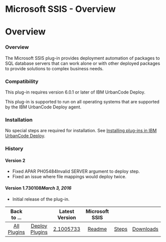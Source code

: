
Microsoft SSIS - Overview
=========================

# Overview



### Overview




 


The Microsoft SSIS plug-in provides deployment automation of packages to SQL database servers that can work alone or with other deployed packages to provide solutions to complex business needs.


### Compatibility


This plug-in requires version 6.0.1 or later of IBM UrbanCode Deploy.


This plug-in is supported to run on all operating systems that are supported by the IBM UrbanCode Deploy agent.


### Installation


No special steps are required for installation. See [Installing plug-ins in IBM UrbanCode Deploy](https://www.urbancode.com/resource/installing-plug-ins-in-urbancode-products/ "Installing plug-ins in UrbanCode Deploy").


### History


#### Version 2


* Fixed APAR PH05484Invalid SERVER argument to deploy step.
* Fixed an issue where file mappings would deploy twice.


#### Version 1.730108*March 3, 2016*


* Initial release of the plug-in.


|Back to ...||Latest Version|Microsoft SSIS |||
| :---: | :---: | :---: | :---: | :---: | :---: |
|[All Plugins](../../index.md)|[Deploy Plugins](../README.md)|[2.1005733](https://raw.githubusercontent.com/UrbanCode/IBM-UCD-PLUGINS/main/files/MicrosoftSSIS/MicrosoftSSIS-2.1005733.zip)|[Readme](README.md)|[Steps](steps.md)|[Downloads](downloads.md)|

